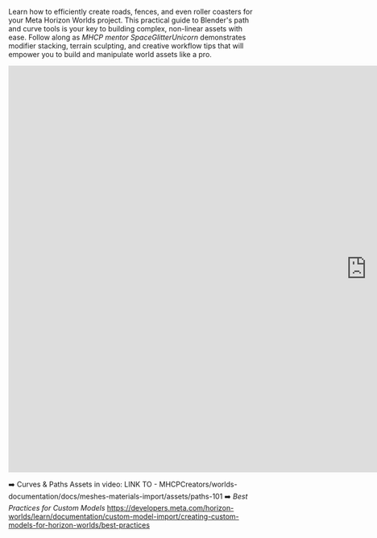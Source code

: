 Learn how to efficiently create roads, fences, and even roller coasters for your Meta Horizon Worlds project. This practical guide to Blender's path and curve tools is your key to building complex, non-linear assets with ease. Follow along as *MHCP mentor SpaceGlitterUnicorn* demonstrates modifier stacking, terrain sculpting, and creative workflow tips that will empower you to build and manipulate world assets like a pro.

<iframe width="1421" height="808" src="https://www.youtube.com/embed/5z7GKHk3XMw" title="Roads &amp; Fences in Horizon - Paths 101" frameborder="0" allow="accelerometer; autoplay; clipboard-write; encrypted-media; gyroscope; picture-in-picture; web-share" referrerpolicy="strict-origin-when-cross-origin" allowfullscreen></iframe>

➡️ Curves & Paths Assets in video: LINK TO - MHCPCreators/worlds-documentation/docs/meshes-materials-import/assets/paths-101
➡️ *Best Practices for Custom Models*
https://developers.meta.com/horizon-worlds/learn/documentation/custom-model-import/creating-custom-models-for-horizon-worlds/best-practices